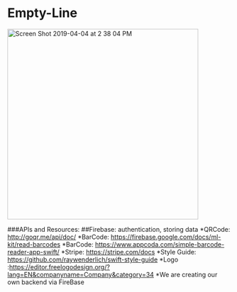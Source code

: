 # Empty-Line

<img width="430" alt="Screen Shot 2019-04-04 at 2 38 04 PM" src="https://user-images.githubusercontent.com/43770391/55580821-64cc7380-56e9-11e9-8131-3c0fa6def99e.png">

###APIs and Resources:
##Firebase: authentication, storing data
*QRCode: http://goqr.me/api/doc/
*BarCode: https://firebase.google.com/docs/ml-kit/read-barcodes
*BarCode: https://www.appcoda.com/simple-barcode-reader-app-swift/
*Stripe: https://stripe.com/docs 
*Style Guide: https://github.com/raywenderlich/swift-style-guide 
*Logo :https://editor.freelogodesign.org/?lang=EN&companyname=Company&category=34
*We are creating our own backend via FireBase

